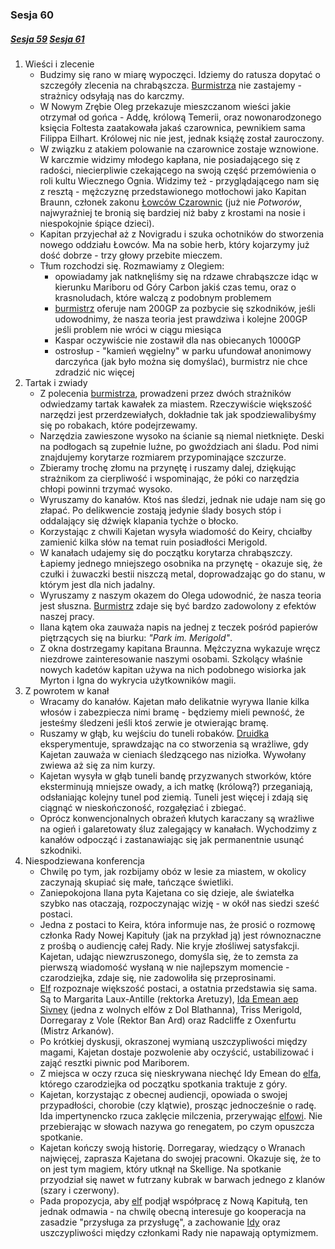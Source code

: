 ### Sesja 60
##### [Sesja 59](#sesja-59) [Sesja 61](#sesja-61)
1. Wieści i zlecenie
    - Budzimy się rano w miarę wypoczęci. Idziemy do ratusza dopytać o szczegóły zlecenia na chrabąszcza. [Burmistrza](Oleg) nie zastajemy - strażnicy odsyłają nas do karczmy.
    - W Nowym Zrębie Oleg przekazuje mieszczanom wieści jakie otrzymał od gońca - Addę, królową Temerii, oraz nowonarodzonego księcia Foltesta zaatakowała jakaś czarownica, pewnikiem sama Filippa Eilhart. Królowej nic nie jest, jednak książę został zauroczony.
    - W związku z atakiem polowanie na czarownice zostaje wznowione. W karczmie widzimy młodego kapłana, nie posiadającego się z radości, niecierpliwie czekającego na swoją część przemówienia o roli kultu Wiecznego Ognia. Widzimy też - przyglądającego nam się z resztą - mężczyznę przedstawionego motłochowi jako Kapitan Braunn, członek zakonu [Łowców Czarownic](Łowca) (już nie _Potworów_, najwyraźniej te bronią się bardziej niż baby z krostami na nosie i niespokojnie śpiące dzieci).
    - Kapitan przyjechał aż z Novigradu i szuka ochotników do stworzenia nowego oddziału Łowców. Ma na sobie herb, który kojarzymy już dość dobrze - trzy głowy przebite mieczem.
    - Tłum rozchodzi się. Rozmawiamy z Olegiem:
        - opowiadamy jak natknęliśmy się na rdzawe chrabąszcze idąc w kierunku Mariboru od Góry Carbon jakiś czas temu, oraz o krasnoludach, które walczą z podobnym problemem
        - [burmistrz](Oleg) oferuje nam 200GP za pozbycie się szkodników, jeśli udowodnimy, że nasza teoria jest prawdziwa i kolejne 200GP jeśli problem nie wróci w ciągu miesiąca
        - Kaspar oczywiście nie zostawił dla nas obiecanych 1000GP
        - ostrosłup - "kamień węgielny" w parku ufundował anonimowy darczyńca (jak było można się domyślać), burmistrz nie chce zdradzić nic więcej
2. Tartak i zwiady
    - Z polecenia [burmistrza](Oleg), prowadzeni przez dwóch strażników odwiedzamy tartak kawałek za miastem. Rzeczywiście większość narzędzi jest przerdzewiałych, dokładnie tak jak spodziewalibyśmy się po robakach, które podejrzewamy.
    - Narzędzia zawieszone wysoko na ścianie są niemal nietknięte. Deski na podłogach są zupełnie luźne, po gwoździach ani śladu. Pod nimi znajdujemy korytarze rozmiarem przypominające szczurze.
    - Zbieramy trochę złomu na przynętę i ruszamy dalej, dziękując strażnikom za cierpliwość i wspominając, że póki co narzędzia chłopi powinni trzymać wysoko.
    - Wyruszamy do kanałów. Ktoś nas śledzi, jednak nie udaje nam się go złapać. Po delikwencie zostają jedynie ślady bosych stóp i oddalający się dźwięk klapania tychże o błocko.
    - Korzystając z chwili Kajetan wysyła wiadomość do Keiry, chciałby zamienić kilka słów na temat ruin posiadłości Merigold.
    - W kanałach udajemy się do początku korytarza chrabąszczy. Łapiemy jednego mniejszego osobnika na przynętę - okazuje się, że czułki i żuwaczki bestii niszczą metal, doprowadzając go do stanu, w którym jest dla nich jadalny.
    - Wyruszamy z naszym okazem do Olega udowodnić, że nasza teoria jest słuszna. [Burmistrz](Oleg) zdaje się być bardzo zadowolony z efektów naszej pracy.
    - Ilana kątem oka zauważa napis na jednej z teczek pośród papierów piętrzących się na biurku: _"Park im. Merigold"_.
    - Z okna dostrzegamy kapitana Braunna. Mężczyzna wykazuje wręcz niezdrowe zainteresowanie naszymi osobami. Szkolący właśnie nowych kadetów kapitan używa na nich podobnego wisiorka jak Myrton i Igna do wykrycia użytkowników magii.
3. Z powrotem w kanał
    - Wracamy do kanałów. Kajetan mało delikatnie wyrywa Ilanie kilka włosów i zabezpiecza nimi bramę - będziemy mieli pewność, że jesteśmy śledzeni jeśli ktoś zerwie je otwierając bramę.
    - Ruszamy w głąb, ku wejściu do tuneli robaków. [Druidka](Ilana) eksperymentuje, sprawdzając na co stworzenia są wrażliwe, gdy Kajetan zauważa w cieniach śledzącego nas niziołka. Wywołany zwiewa aż się za nim kurzy.
    - Kajetan wysyła w głąb tuneli bandę przyzwanych stworków, które eksterminują mniejsze owady, a ich matkę (królową?) przeganiają, odsłaniając kolejny tunel pod ziemią. Tuneli jest więcej i zdają się ciągnąć w nieskończoność, rozgałęziać i zbiegać.
    - Oprócz konwencjonalnych obrażeń kłutych karaczany są wrażliwe na ogień i galaretowaty śluz zalegający w kanałach. Wychodzimy z kanałów odpocząć i zastanawiając się jak permanentnie usunąć szkodniki.
4. Niespodziewana konferencja
    - Chwilę po tym, jak rozbijamy obóz w lesie za miastem, w okolicy zaczynają skupiać się małe, tańczące świetliki.
    - Zaniepokojona Ilana pyta Kajetana co się dzieje, ale światełka szybko nas otaczają, rozpoczynając wizję - w okół nas siedzi sześć postaci.
    - Jedna z postaci to Keira, która informuje nas, że prosić o rozmowę członka Rady Nowej Kapituły (jak na przykład ją) jest równoznaczne z prośbą o audiencję całej Rady. Nie kryje złośliwej satysfakcji. Kajetan, udając niewzruszonego, domyśla się, że to zemsta za pierwszą wiadomość wysłaną w nie najlepszym momencie - czarodziejka, zdaje się, nie zadowoliła się przeprosinami.
    - [Elf](Kajetan) rozpoznaje większość postaci, a ostatnia przedstawia się sama. Są to Margarita Laux-Antille (rektorka Aretuzy), [Ida Emean aep Sivney](Ida) (jedna z wolnych elfów z Dol Blathanna), Triss Merigold, Dorregaray z Vole (Rektor Ban Ard) oraz Radcliffe z Oxenfurtu (Mistrz Arkanów). 
    - Po krótkiej dyskusji, okraszonej wymianą uszczypliwości między magami, Kajetan dostaje pozwolenie aby oczyścić, ustabilizować i zająć resztki piwnic pod Mariborem.
    - Z miejsca w oczy rzuca się nieskrywana niechęć Idy Emean do [elfa](Kajetan), którego czarodziejka od początku spotkania traktuje z góry.
    - Kajetan, korzystając z obecnej audiencji, opowiada o swojej przypadłości, chorobie (czy klątwie), prosząc jednocześnie o radę. Ida impertynencko rzuca zaklęcie milczenia, przerywając [elfowi](Kajetan). Nie przebierając w słowach nazywa go renegatem, po czym opuszcza spotkanie. 
    - Kajetan kończy swoją historię. Dorregaray, wiedzący o Wranach najwięcej, zaprasza Kajetana do swojej pracowni. Okazuje się, że to on jest tym magiem, który utknął na Skellige. Na spotkanie przyodział się nawet w futrzany kubrak w barwach jednego z klanów (szary i czerwony).
    - Pada propozycja, aby [elf](Kajetan) podjął współpracę z Nową Kapitułą, ten jednak odmawia - na chwilę obecną interesuje go kooperacja na zasadzie "przysługa za przysługę", a zachowanie [Idy](Ida) oraz uszczypliwości między członkami Rady nie napawają optymizmem.